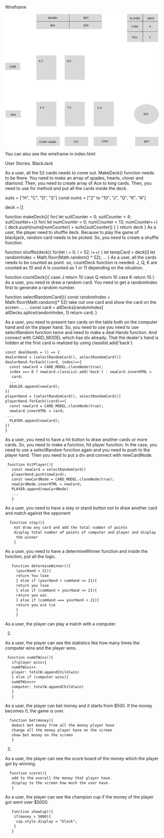 Wireframe

![Wireframe](wireframe.png)

You can also see the wireframe in index.html

User Stories. BlackJack

As a user, all the 52 cards needs to come out. MakeDeck() function needs to be there. You need to make an array of spades, hearts, clover and diamond. Then, you need to create array of Ace to king cards. Then, you need to use for method and put all the cards inside the deck.

suits = ["H", "C", "D", "S"] const nums = ["2" to "10", "J", "Q", "K", "A"]

deck = []

function makeDeck(){
for( let suitCounter = 0; suitCounter < 4; suitCounter++){
for( let numCounter = 0; numCounter < 13; numCounter++){
    deck.push(nums[numCounter] + suits[suitCounter])
} 
} 
return deck
} 
As a user, the player need to shuffle deck. Because to play the game of blackjack, random card needs to be picked. So, you need to create a shuffle function.

 function shuffle(deck){
 for(let i = 0; i < 52; i++) {
 let tempCard = deck[i]
 let randomIndex = Math.floor(Math.random() * 52);
  ...
  }
As a user, all the cards needs to be counted as point. so, countDeck function is needed. J, Q, K are counted as 10 and A is counted as 1 or 11 depending on the situation.

  function countDeck(){
   case J
   return 10
   case Q
   return 10
   case K
   return 10
    }
As a user, you need to draw a random card. You need to get a randomIndex first to generate a random number.

   function selectRandomCard(){ 
    const randomIndex = Math.floor(Math.random()* 52)    take out one card and show the card on the screen 
    ...
    ...
    const card = allDecks[randomIndex]
    allDecks.splice(randomIndex, 1)
    return card;
    } 

As a user, you need to present two cards on the table both on the computer hand and on the player hand. So, you need to use 
you need to use selectRandom function twice and need to make a deal Hands function. And connect with CARD_MODEL which has div already. 
That the dealer's hand is hidden at the first card is realized by using classlist.add('back') 

    const dealHands = () => {
    dealerHand = [selectRandomCard(), selectRandomCard()]
    dealerHand.forEach((card, index)=>{
      const newCard = CARD_MODEL.cloneNode(true);
      index === 0 ? newCard.classList.add('back') : newCard.innerHTML = 
       card;
      ...
      DEALER.append(newCard);
    })
    playerHand = [selectRandomCard(), selectRandomCard()]
    playerHand.forEach((card)=>{
      const newCard = CARD_MODEL.cloneNode(true);
      newCard.innerHTML = card;
     ...
      PLAYER.append(newCard);
    })
    }

As a user, you need to have a hit button to draw another cards or more cards. So, you need to make a function, hit player function. In the case, you need to use a selectRandom function again and you need to push to the player hand. Then you need to put a div and connect with newCardNode.

     function hitPlayer(){  
       const newCard = selectRandomCard()
       playerHand.push(newCard);
       const newCardNode = CARD_MODEL.cloneNode(true);
       newCardNode.innerHTML = newCard;
       PLAYER.append(newCardNode)
       ...
       }  
As a user, you need to have a stay or stand button not to draw another card and match against the opponent

      function stay(){  
        not draw any card and add the total number of points  
        display total number of points of computer and player and display 
         the winner  
        }
As a user, you need to have a determineWinner function and inside the function, put all the logic.

       function determineWinner(){
         (yourHand > 21){
         return You lose
         } else if (yourHand < comHand <= 21){
         return you lose
         } else if (comHand < yourHand <= 21){
         return you win
         } else if (comHand === yourHand < 21){
         return you are tie
         }
         }
As a user, the player can play a match with a computer.

2.

As a user, the player can see the statistics like how many times the computer wins and the player wins.

     function numOfWins(){ 
       if(player wins){  
       numOfWins++.   
       player: totalW.appendChild(win)  
       } else if (computer wins){  
       numOfWins++  
       computer: totalW.appendChild(win)  
       }  
       }  

As a user, the player can bet money and it starts from $500. If the money becomes 0, the game is over.

      function bet(money){  
       deduct bet money from all the money player have  
       change all the money player have on the screen   
       show bet money on the screen  
       }  

3. 

As a user, the player can see the score board of the money which the player got by winning.

      function score(){  
       add to the overall the money that player have. 
       display to the screen how much the user have. 
       }  
As a user, the player can see the champion cup if the money of the player got went over $5000.

       function showCup(){
        if(money > 5000){
         cup.style.display = "block";
        }
       }